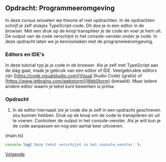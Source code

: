 ## Opdracht: Programmeeromgeving

In deze cursus wisselen we theorie af met opdrachten. In de opdrachten schrijf je zelf stukjes TypeScript-code. Dit
doe je in een editor in de browser. Met een druk op de knop transpileer je de code en voer je hem uit. De output van de
code verschijnt in het console-venster onder je code. In deze opdracht laten we je kennismaken met de 
programmeeromgeving.

### Editors en IDE's

In deze tutorial typ je je code in de browser. Als je zelf met TypeScript aan de slag gaat, maak je gebruik van een
editor of IDE. Veelgebruikte editors zijn [https://code.visualstudio.com](Visual Studio Code) (gratis) of 
[https://www.jetbrains.com/webstorm](WebStorm) (betaald). Maar iedere andere editor waarin je tekst kunt bewerken is
prima.

### Opdracht

1. In de editor hiernaast zie je code die je zelf in een opdracht geschreven zou kunnen hebben. Druk op de knop om de
   code te transpileren en uit te voeren. Controleer de output in het console-venster. Als je wilt kun je de code 
   aanpassen en nog een aantal keer uitvoeren.

(main.ts)
```typescript
console.log('Deze tekst verschijnt in het console-venster.');
```

[Volgende](03.typescript.md)
